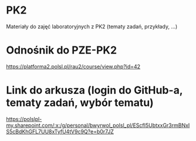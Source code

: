 # PK2
Materiały do zajęć laboratoryjnych z PK2 (tematy zadań, przykłady, ...)
# Odnośnik do PZE-PK2
https://platforma2.polsl.pl/rau2/course/view.php?id=42
# Link do arkusza (login do GitHub-a, tematy zadań, wybór tematu)
https://polslpl-my.sharepoint.com/:x:/g/personal/bwyrwol_polsl_pl/EScfI5UbtxxGr3rmBNxIS5cBdKhGFL7UU8xTyfU4tV9c9Q?e=b0r7JZ
